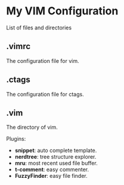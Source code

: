 My VIM Configuration
===========================

List of files and directories

## .vimrc

The configuration file for vim.


## .ctags

The configuration file for ctags.


## .vim

The directory of vim.

Plugins:
* **snippet**: auto complete template.
* **nerdtree**: tree structure explorer.
* **mru**: most recent used file buffer.
* **t-comment**: easy commenter.
* **FuzzyFinder**: easy file finder.
